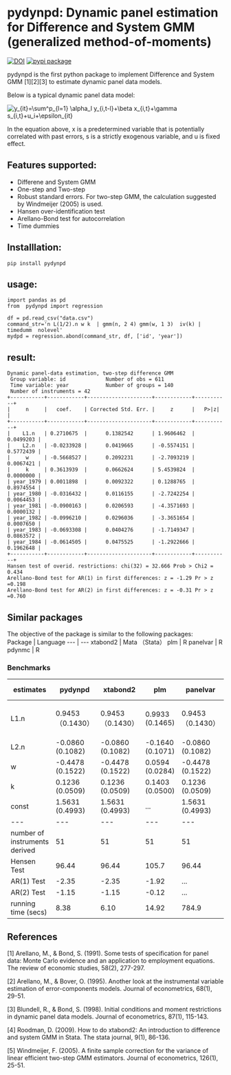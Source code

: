 # pydynpd: Dynamic panel estimation for Difference and System GMM (generalized method-of-moments)
[![DOI](https://zenodo.org/badge/466146436.svg)](https://zenodo.org/badge/latestdoi/466146436)
[![pypi package](https://img.shields.io/pypi/v/pydynpd?style=plastic)](https://pypi.org/project/pydynpd/)

pydynpd is the first python package to implement Difference and System GMM [1][2][3] to estimate dynamic panel data models.

Below is a typical dynamic panel data model:

![y_{it}=\sum^p_{l=1} \alpha_l y_{i,t-l}+\beta x_{i,t}+\gamma s_{i,t}+u_i+\epsilon_{it}](https://latex.codecogs.com/svg.image?y_{it}=\sum^p_{l=1}&space;\alpha_l&space;y_{i,t-l}&plus;\beta&space;x_{i,t}&plus;\gamma&space;s_{i,t}&plus;u_i&plus;\epsilon_{it})
 
In the equation above, x is a predetermined variable that is potentially correlated with past errors, s is a strictly exogenous variable, and u is fixed effect.

## Features supported:
* Differene and System GMM
* One-step and Two-step
* Robust standard errors. For two-step GMM, the calculation suggested by Windmeijer (2005) is used.
* Hansen over-identification test
* Arellano-Bond test for autocorrelation
* Time dummies


## Installlation:
``` 
pip install pydynpd
``` 

## usage:
``` 
import pandas as pd
from  pydynpd import regression

df = pd.read_csv("data.csv")
command_str='n L(1/2).n w k  | gmm(n, 2 4) gmm(w, 1 3)  iv(k) | timedumm  nolevel'
mydpd = regression.abond(command_str, df, ['id', 'year'])
``` 

## result:
``` 
Dynamic panel-data estimation, two-step difference GMM
 Group variable: id             Number of obs = 611    
 Time variable: year            Number of groups = 140 
 Number of instruments = 42                            
+-----------+------------+---------------------+------------+-----------+
|     n     |   coef.    | Corrected Std. Err. |     z      |   P>|z|   |
+-----------+------------+---------------------+------------+-----------+
|    L1.n   | 0.2710675  |      0.1382542      | 1.9606462  | 0.0499203 |
|    L2.n   | -0.0233928 |      0.0419665      | -0.5574151 | 0.5772439 |
|     w     | -0.5668527 |      0.2092231      | -2.7093219 | 0.0067421 |
|     k     | 0.3613939  |      0.0662624      | 5.4539824  | 0.0000000 |
| year_1979 | 0.0011898  |      0.0092322      | 0.1288765  | 0.8974554 |
| year_1980 | -0.0316432 |      0.0116155      | -2.7242254 | 0.0064453 |
| year_1981 | -0.0900163 |      0.0206593      | -4.3571693 | 0.0000132 |
| year_1982 | -0.0996210 |      0.0296036      | -3.3651654 | 0.0007650 |
| year_1983 | -0.0693308 |      0.0404276      | -1.7149347 | 0.0863572 |
| year_1984 | -0.0614505 |      0.0475525      | -1.2922666 | 0.1962648 |
+-----------+------------+---------------------+------------+-----------+
Hansen test of overid. restrictions: chi(32) = 32.666 Prob > Chi2 = 0.434
Arellano-Bond test for AR(1) in first differences: z = -1.29 Pr > z =0.198
Arellano-Bond test for AR(2) in first differences: z = -0.31 Pr > z =0.760
``` 
## Similar packages
The objective of the package is similar to the following packages: <br>
Package | Language
--- | --- 
xtabond2 | Mata （Stata）
plm | R
panelvar | R
pdynmc | R
### Benchmarks

estimates   | pydynpd | xtabond2 | plm | panelvar | pdynmc 1   | pdynmc 2 
--- | --- | --- | --- | --- | --- | --- 
L1.n | 0.9453（0.1430）|0.9453（0.1430）| 0.9933 (0.1465)|0.9453（0.1430）|1.3011 (0.0909)| Error reported by pdynmc
L2.n | -0.0860 (0.1082) |-0.0860 (0.1082)| -0.1640 (0.1071) |-0.0860 (0.1082)| -0.3338 (0.0846)
w | -0.4478 (0.1522) | -0.4478 (0.1522)| 0.0594 (0.0284)|-0.4478 (0.1522)|
k | 0.1236 (0.0509) |0.1236 (0.0509)|0.1403 (0.0500)|0.1236 (0.0509)|
const | 1.5631 (0.4993) |1.5631 (0.4993)| ... |1.5631 (0.4993)|
--- | --- | --- | --- | --- | --- 
number of instruments derived|51|51|51|51|34| ...
Hensen Test|96.44|96.44|105.7|96.44|67.82
AR(1) Test|-2.35|-2.35|-1.92|...
AR(2) Test|-1.15|-1.15|-0.12|...
running time (secs) | 8.38 | 6.10  | 14.92 |784.9 |143.83| ...



## References
<a id="1">[1]</a> 
Arellano, M., & Bond, S. (1991). Some tests of specification for panel data: Monte Carlo evidence and an application to employment equations. The review of economic studies, 58(2), 277-297.

<a id="2">[2]</a> 
Arellano, M., & Bover, O. (1995). Another look at the instrumental variable estimation of error-components models. Journal of econometrics, 68(1), 29-51.

<a id="3">[3]</a> 
Blundell, R., & Bond, S. (1998). Initial conditions and moment restrictions in dynamic panel data models. Journal of econometrics, 87(1), 115-143.

<a id="4">[4]</a>
Roodman, D. (2009). How to do xtabond2: An introduction to difference and system GMM in Stata. The stata journal, 9(1), 86-136.

<a id="5">[5]</a> 
Windmeijer, F. (2005). A finite sample correction for the variance of linear efficient two-step GMM estimators. Journal of econometrics, 126(1), 25-51.

